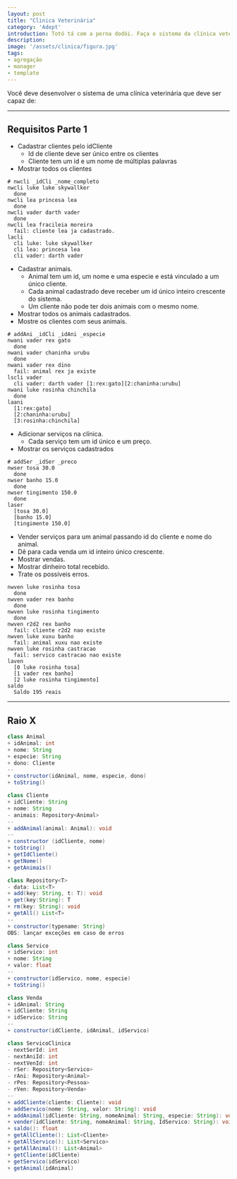 ```yaml
---
layout: post
title: "Clinica Veterinária"
category: 'Adept'
introduction: Totó tá com a perna dodói. Faça o sistema da clínica veterinária para cadastrar clientes, animais, servicos e vendas.
description: 
image: '/assets/clinica/figura.jpg'
tags:
- agregação
- manager
- template
---
```


Você deve desenvolver o sistema de uma clínica veterinária que deve ser capaz de:

---

## Requisitos Parte 1

- Cadastrar clientes pelo idCliente
    - Id de cliente deve ser único entre os clientes
    - Cliente tem um id e um nome de múltiplas palavras
- Mostrar todos os clientes

```
# nwcli _idCli _nome_completo
nwcli luke luke skywallker
  done
nwcli lea princesa lea
  done
nwcli vader darth vader
  done
nwcli lea fracileia moreira
  fail: cliente lea ja cadastrado.
lacli
  cli luke: luke skywallker
  cli lea: princesa lea
  cli vader: darth vader

```

- Cadastrar animais.
    - Animal tem um id, um nome e uma especie e está vinculado a um único cliente.
    - Cada animal cadastrado deve receber um id único inteiro crescente do sistema.
    - Um cliente não pode ter dois animais com o mesmo nome.
- Mostrar todos os animais cadastrados.
- Mostre os clientes com seus animais.

```
# addAni _idCli _idAni _especie
nwani vader rex gato
  done
nwani vader chaninha urubu
  done
nwani vader rex dino
  fail: animal rex ja existe
lscli vader
  cli vader: darth vader [1:rex:gato][2:chaninha:urubu]
nwani luke rosinha chinchila
  done
laani
  [1:rex:gato]
  [2:chaninha:urubu]
  [3:rosinha:chinchila]
```

- Adicionar serviços na clínica.
    - Cada serviço tem um id único e um preço.
- Mostrar os serviços cadastrados

```
# addSer _idSer _preco
nwser tosa 30.0
  done
nwser banho 15.0
  done
nwser tingimento 150.0
  done
laser
  [tosa 30.0]
  [banho 15.0]
  [tingimento 150.0]
```

- Vender serviços para um animal passando id do cliente e nome do animal.
- Dê para cada venda um id inteiro único crescente.
- Mostrar vendas.
- Mostrar dinheiro total recebido.
- Trate os possíveis erros.

```
nwven luke rosinha tosa
  done
nwven vader rex banho
  done
nwven luke rosinha tingimento  
  done
nwven r2d2 rex banho
  fail: cliente r2d2 nao existe
nwven luke xuxu banho
  fail: animal xuxu nao existe
nwven luke rosinha castracao
  fail: servico castracao nao existe
laven
  [0 luke rosinha tosa]
  [1 vader rex banho]
  [2 luke rosinha tingimento]
saldo
  Saldo 195 reais
```

---
## Raio X

````java
class Animal
+ idAnimal: int
+ nome: String
+ especie: String
+ dono: Cliente
--
+ constructor(idAnimal, nome, especie, dono)
+ toString()

class Cliente
+ idCliente: String
+ nome: String
- animais: Repository<Animal>
--
+ addAnimal(animal: Animal): void
--
+ constructor (idCliente, nome)
+ toString()
+ getIdCliente()
+ getNome()
+ getAnimais()

class Repository<T>
- data: List<T>
+ add(key: String, t: T): void
+ get(key:String): T
+ rm(key: String): void
+ getAll() List<T>
--
+ constructor(typename: String)
OBS: lançar exceções em caso de erros

class Servico
+ idServico: int
+ nome: String
+ valor: float
--
+ constructor(idServico, nome, especie)
+ toString()

class Venda
+ idAnimal: String
+ idCliente: String
+ idServico: String
--
+ constructor(idCliente, idAnimal, idServico)

class ServicoClinica
- nextSerId: int
- nextAniId: int
- nextVenId: int
- rSer: Repository<Servico>
- rAni: Repository<Animal>
- rPes: Repository<Pessoa>
- rVen: Repository<Venda>
--
+ addCliente(cliente: Cliente): void
+ addServico(nome: String, valor: String): void
+ addAnimal(idCliente: String, nomeAnimal: String, especie: String): void
+ vender(idCliente: String, nomeAnimal: String, IdServico: String): void
+ saldo(): float
+ getAllCliente(): List<Cliente>
+ getAllServico(): List<Servico>
+ getAllAnimal(): List<Animal>
+ getCliente(idCliente)
+ getServico(idServico)
+ getAnimal(idAnimal)

````
